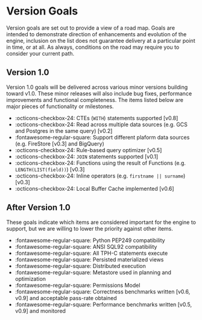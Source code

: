 # Version Goals

Version goals are set out to provide a view of a road map. Goals are intended to demonstrate direction of enhancements and evolution of the engine, inclusion on the list does not guarantee delivery at a particular point in time, or at all. As always, conditions on the road may require you to consider your current path.

## Version 1.0

Version 1.0 goals will be delivered across various minor versions building toward v1.0. These minor releases will also include bug fixes, performance improvements and functional completeness. The items listed below are major pieces of functionality or milestones.

- :octicons-checkbox-24: CTEs (`WITH`) statements supported [v0.8]
- :octicons-checkbox-24: Read across multiple data sources (e.g. GCS and Postgres in the same query) [v0.2]
- :fontawesome-regular-square: Support different plaform data sources (e.g. FireStore [v0.3] and BigQuery)
- :octicons-checkbox-24: Rule-based query optimizer [v0.5]
- :octicons-checkbox-24: `JOIN` statements supported [v0.1]
- :octicons-checkbox-24: Functions using the result of Functions (e.g. `LENGTH(LIST(field))`) [v0.3]
- :octicons-checkbox-24: Inline operators (e.g. `firstname || surname`) [v0.3]
- :octicons-checkbox-24: Local Buffer Cache implemented [v0.6]

## After Version 1.0

These goals indicate which items are considered important for the engine to support, but we are willing to lower the priority against other items.

- :fontawesome-regular-square: Python PEP249 compatibility
- :fontawesome-regular-square: ANSI SQL92 compatibility
- :fontawesome-regular-square: All TPH-C statements execute
- :fontawesome-regular-square: Persisted materialized views
- :fontawesome-regular-square: Distributed execution
- :fontawesome-regular-square: Metastore used in planning and optimization
- :fontawesome-regular-square: Permissions Model
- :fontawesome-regular-square: Correctness benchmarks written [v0.6, v0.9] and acceptable pass-rate obtained
- :fontawesome-regular-square: Performance benchmarks written [v0.5, v0.9] and monitored
